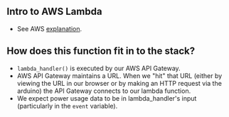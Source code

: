## Intro to AWS Lambda ##
- See AWS [explanation](https://docs.aws.amazon.com/lambda/latest/dg/welcome.html).

## How does this function fit in to the stack? ##
- `lambda_handler()` is executed by our AWS API Gateway. 
- AWS API Gateway maintains a URL. When we "hit" that URL (either by viewing the URL in our browser or by making an HTTP request via the arduino) the API Gateway connects to our lambda function.
- We expect power usage data to be in lambda_handler's input (particularly in the `event` variable).